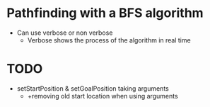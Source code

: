 # Pathfinding with a BFS algorithm
* Can use verbose or non verbose
  * Verbose shows the process of the algorithm in real time

# TODO
* setStartPosition & setGoalPosition taking arguments
  * +removing old start location when using arguments
